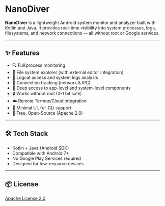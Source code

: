 # NanoDiver

**NanoDiver** is a lightweight Android system monitor and analyzer built with Kotlin and Java. It provides real-time visibility into system processes, logs, filesystems, and network connections — all without root or Google services.

---

## ✨ Features

- 🔍 Full process monitoring
- 📂 File system explorer (with external editor integration)
- 🧠 Logcat access and system logs analysis
- 📡 Connection tracking (network & IPC)
- 🧬 Deep access to app-level and system-level components
- 🔒 Works without root (0-1 bit safe)
- ☁️ Remote Termux/Cloud integration
- 🎨 Minimal UI, full CLI support
- 🧼 Free, Open-Source (Apache 2.0)

---

## 🛠️ Tech Stack

- Kotlin + Java (Android SDK)
- Compatible with Android 7+
- No Google Play Services required
- Designed for low-resource devices

---

## 📦 License

[Apache License 2.0](LICENSE)

